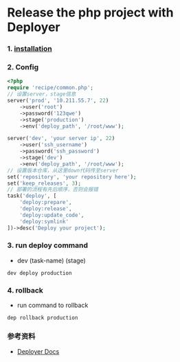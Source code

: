 # Release the php project  with Deployer



### 1. [installation](http://deployer.org/docs/getting-started)

### 2. Config

``` php
<?php
require 'recipe/common.php';
// 设置server，stage信息
server('prod', '10.211.55.7', 22)
    ->user('root')
    ->password('123qwe')
    ->stage('production')
    ->env('deploy_path', '/root/www');

server('dev', 'your server ip', 22)
    ->user('ssh_username')
    ->password('ssh_password')
    ->stage('dev')
    ->env('deploy_path', '/root/www');
// 设置版本仓库，从这里down代码传至server
set('repository', 'your repository here');
set('keep_releases', 3);
// 部署的流程有先后顺序，否则会报错
task('deploy', [
    'deploy:prepare',
    'deploy:release',
    'deploy:update_code',
    'deploy:symlink'
])->desc('Deploy your project');
```

### 3. run deploy command

* dev (task-name) (stage)

``` shell
dev deploy production
```

### 4. rollback

* run command to rollback

``` shell
dep rollback production	
```



### 参考资料

* [Deployer Docs](http://deployer.org/docs)
